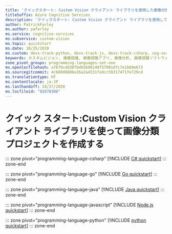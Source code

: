 ```yaml
---
title: 'クイックスタート: Custom Vision クライアント ライブラリを使用した画像分類'
titleSuffix: Azure Cognitive Services
description: 'クイックスタート: Custom Vision クライアント ライブラリを使用して、プロジェクトの作成、タグの追加、画像のアップロード、プロジェクトのトレーニング、予測を行う'
author: PatrickFarley
ms.author: pafarley
ms.service: cognitive-services
ms.subservice: custom-vision
ms.topic: quickstart
ms.date: 10/25/2020
ms.custom: devx-track-python, devx-track-js, devx-track-csharp, cog-serv-seo-aug-2020
keywords: カスタムビジョン, 画像認識, 画像認識アプリ, 画像分析, 画像認識ソフトウェア
zone_pivot_groups: programming-languages-set-one
ms.openlocfilehash: a76f9cdd30fbdb5696149f57901dfc7e1b60e673
ms.sourcegitcommit: 4cb89d880be26a2a4531fedcc59317471fe729cd
ms.translationtype: HT
ms.contentlocale: ja-JP
ms.lasthandoff: 10/27/2020
ms.locfileid: "92678308"
---
```

# <a name="quickstart-create-an-image-classification-project-with-the-custom-vision-client-library"></a>クイック スタート:Custom Vision クライアント ライブラリを使って画像分類プロジェクトを作成する

::: zone pivot="programming-language-csharp"
[!INCLUDE [C# quickstart](../includes/quickstarts/csharp-tutorial.md)]
::: zone-end

::: zone pivot="programming-language-go"
[!INCLUDE [Go quickstart](../includes/quickstarts/go-tutorial.md)]
::: zone-end

::: zone pivot="programming-language-java"
[!INCLUDE [Java quickstart](../includes/quickstarts/java-tutorial.md)]
::: zone-end

::: zone pivot="programming-language-javascript"
[!INCLUDE [Node.js quickstart](../includes/quickstarts/node-tutorial.md)]
::: zone-end

::: zone pivot="programming-language-python"
[!INCLUDE [python quickstart](../includes/quickstarts/python-tutorial.md)]
::: zone-end
